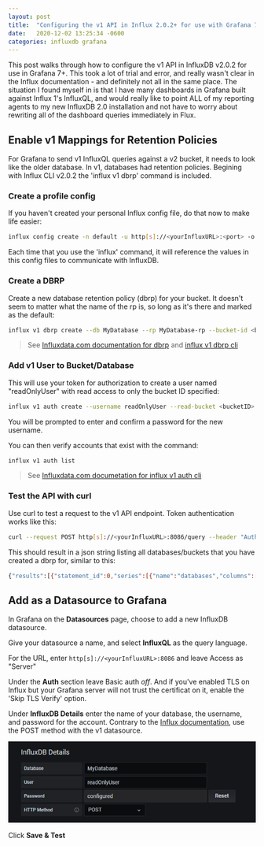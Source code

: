```yaml
---
layout: post
title:  "Configuring the v1 API in Influx 2.0.2+ for use with Grafana 7+"
date:   2020-12-02 13:25:34 -0600
categories: influxdb grafana
---
```

This post walks through how to configure the v1 API in InfluxDB v2.0.2 for use in Grafana 7+. This took a lot of trial and error, and really wasn't clear in the Influx documentation - and definitely not all in the same place. The situation I found myself in is that I have many dashboards in Grafana built against Influx 1's InfluxQL, and would really like to point ALL of my reporting agents to my new InfluxDB 2.0 installation and not have to worry about rewriting all of the dashboard queries immediately in Flux.

## Enable v1 Mappings for Retention Policies

For Grafana to send v1 InfluxQL queries against a v2 bucket, it needs to look like the older database. In v1, databases had retention policies. Begining with Influx CLI v2.0.2 the 'influx v1 dbrp' command is included.

### Create a profile config

If you haven't created your personal Influx config file, do that now to make life easier:

```bash
influx config create -n default -u http[s]://<yourInfluxURL>:<port> -o <Organization> -t <authenticationToken>
```

Each time that you use the 'influx' command, it will reference the values in this config files to communicate with InfluxDB.

### Create a DBRP

Create a new database retention policy (dbrp) for your bucket. It doesn't seem to matter what the name of the rp is, so long as it's there and marked as the default:

```bash
influx v1 dbrp create --db MyDatabase --rp MyDatabase-rp --bucket-id <bucketID>
```

> See [Influxdata.com documentation for dbrp][influx-docs-dbrp] and [influx v1 dbrp cli][influx-docs-clidbrp]

### Add v1 User to Bucket/Database

This will use your token for authorization to create a user named "readOnlyUser" with read access to only the bucket ID specified:

```bash
influx v1 auth create --username readOnlyUser --read-bucket <bucketID>
```

You will be prompted to enter and confirm a password for the new username.

You can then verify accounts that exist with the command:

```bash
influx v1 auth list
```

> See [Influxdata.com documetation for influx v1 auth cli][influx-docs-cliauth]

### Test the API with curl

Use curl to test a request to the v1 API endpoint. Token authentication works like this:

```bash
curl --request POST http[s]://<yourInfluxURL>:8086/query --header "Authorization: Token <authenticationToken>" --data-urlencode "q=SHOW DATABASES"
```

This should result in a json string listing all databases/buckets that you have created a dbrp for, similar to this:

```bash
{"results":[{"statement_id":0,"series":[{"name":"databases","columns":["name"],"values":[["MyDatabase"]]}]}]}
```

## Add as a Datasource to Grafana

In Grafana on the __Datasources__ page, choose to add a new InfluxDB datasource.

Give your datasource a name, and select __InfluxQL__ as the query language.

For the URL, enter `http[s]://<yourInfluxURL>:8086` and leave Access as "Server"

Under the __Auth__ section leave Basic auth _off_. And if you've enabled TLS on Influx but your Grafana server will not trust the certificat on it, enable the 'Skip TLS Verify' option.

Under __InfluxDB Details__ enter the name of your database, the username, and password for the account. Contrary to the [Influx documentation][influx-docs-grafana], use the POST method with the v1 datasource.

![Grafana Settings](/assets/InfluxDB-v2-as-v1_Settings-Grafana.png)

Click __Save & Test__

[influx-docs-grafana]: https://docs.influxdata.com/influxdb/cloud/tools/grafana/#configure-grafana-to-use-influxql
[influx-docs-cliauth]: https://docs.influxdata.com/influxdb/v2.0/reference/cli/influx/v1/auth/
[influx-docs-dbrp]:    https://docs.influxdata.com/influxdb/v2.0/reference/api/influxdb-1x/dbrp/
[influx-docs-clidbrp]: https://docs.influxdata.com/influxdb/v2.0/reference/cli/influx/v1/dbrp/
